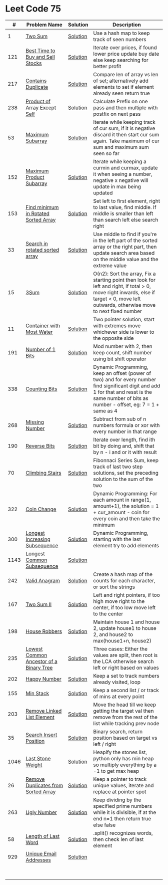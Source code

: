 # Leet Code 75


| #    | Problem Name                                                                                                             | Solution                                      | Description                                                                                                                                                                                      |
|------|--------------------------------------------------------------------------------------------------------------------------|-----------------------------------------------|--------------------------------------------------------------------------------------------------------------------------------------------------------------------------------------------------|
| 1    | [Two Sum](https://leetcode.com/problems/two-sum/)                                                                        | [Solution](two-sum.py)                        | Use a hash map to keep track of seen numbers                                                                                                                                                     |
| 121  | [Best Time to Buy and Sell Stocks](https://leetcode.com/problems/best-time-to-buy-and-sell-stock/)                       | [Solution](two-pointer.py)                    | Iterate over prices, if found lower price update buy date else keep searching for better profit                                                                                                  |
| 217  | [Contains Duplicate](https://leetcode.com/problems/contains-duplicate/)                                                  | [Solution](contains-duplicate.py)             | Compare len of array vs len of set; alternatively add elements to set if element already seen return true                                                                                        |
| 238  | [Product of Array Except Self](https://leetcode.com/problems/product-of-array-except-self/)                              | [Solution](product-of-array-except-self.py)   | Calculate Prefix on one pass and then multiple with postfix on next pass                                                                                                                         |
| 53   | [Maximum Subarray](https://leetcode.com/problems/maximum-subarray/)                                                      | [Solution](max-subarray.py)                   | Iterate while keeping track of cur sum, if it is negative discard it then start cur sum again. Take maximum of cur sum and maximum sum seen so far                                               |
| 152  | [Maximum Product Subarray](https://leetcode.com/problems/maximum-product-subarray/)                                      | [Solution](max-product-subarray.py)           | Iterate while keeping a curmin and curmax, update it when seeing a number, negative x negative will update in max being updated                                                                  |
| 153  | [Find minimum in Rotated Sorted Array](https://leetcode.com/problems/find-minimum-in-rotated-sorted-array/)              | [Solution](min-sorted-array.py)               | Set left to first element, right to last value, find middle. If middle is smaller than left than search left else search right                                                                   |
| 33   | [Search in rotated sorted array](https://leetcode.com/problems/search-in-rotated-sorted-array/)                          | [Solution](search-rotated-array.py)           | Use middle to find if you're in the left part of the sorted array or the right part, then update search area based on the middle value and the extreme value                                     |
| 15   | [3Sum](https://leetcode.com/problems/3sum/)                                                                              | [Solution](three-sum.py)                      | O(n2): Sort the array, Fix a starting point then look for left and right, if total > 0, move right inwards, else if target < 0, move left outwards, otherwise move to next fixed number          |
| 11   | [Container with Most Water](https://leetcode.com/problems/container-with-most-water/)                                    | [Solution](water-container.py)                | Two pointer solution, start with extremes move whichever side is lower to  the opposite side                                                                                                     |
| 191  | [Number of 1 Bits](https://leetcode.com/problems/number-of-1-bits/)                                                      | [Solution](hamming-weight.py)                 | Mod number with 2, then keep count, shift number using bit shift operator                                                                                                                        |
| 338  | [Counting Bits](https://leetcode.com/problems/counting-bits/)                                                            | [Solution](counting-bits.py)                  | Dynamic Programming, keep an offset (power of two) and for every number find significant digit and add 1 for that and resst is the same number of bits as number - offset, eg: 7 = 1 + same as 4 |
| 268  | [Missing Number](https://leetcode.com/problems/missing-number/)                                                          | [Solution](missing-number.py)                 | Subtract from sub of n numbers formula or xor with every number in that range                                                                                                                    |
| 190  | [Reverse Bits](https://leetcode.com/problems/reverse-bits/)                                                              | [Solution](reverse-bits.py)                   | Iterate over length, find ith bit by doing and, shift that by n - i and or it with result                                                                                                        |
| 70   | [Climbing Stairs](https://leetcode.com/problems/climbing-stairs/)                                                        | [Solution](climbing-stairs.py)                | Fibonnaci Series Sum, keep track of last two step solutions, set the preceding solution to the sum of the two                                                                                    |
| 322  | [Coin Change](https://leetcode.com/problems/coin-change/)                                                                | [Solution](coin-change.py)                    | Dynamic Programming: For each amount in range(1, amount+1), the solution = 1 + cur_amount - coin for every coin and then take the minimum                                                        |
| 300  | [Longest Increasing Subsequence](https://leetcode.com/problems/longest-increasing-subsequence/)                          | [Solution](longest-increasing-subsequence.py) | Dynamic Programming, starting with the last element try to add elements                                                                                                                          |
| 1143 | [Longest Common Subsequence](https://leetcode.com/problems/longest-common-subsequence/)                                  | [Solution](longest-common-subsequence.py)     |                                                                                                                                                                                                  |
| 242  | [Valid Anagram](https://leetcode.com/problems/valid-anagram/)                                                            | [Solution](valid-anagram.py)                  | Create a hash map of the counts for each character, or sort the strings                                                                                                                          |
| 167  | [Two Sum II](https://leetcode.com/problems/two-sum-ii-input-array-is-sorted/)                                            | [Solution](two-sum-ii.py)                     | Left and right pointers, if too high move right to the center, if too low move left to the center                                                                                                |
| 198  | [House Robbers](https://leetcode.com/problems/house-robber/)                                                             | [Solution](house-robbers.py)                  | Maintain house 1 and house 2, update house1 to house 2, and house2 to max(house1+n, house2)                                                                                                      |
| 235  | [Lowest Common Ancestor of a Binary Tree](https://leetcode.com/problems/lowest-common-ancestor-of-a-binary-search-tree/) | [Solution](lowest-common-ancestor-bst.py)     | Three cases: Either the values are split, then root is the LCA otherwise search left or right based on values                                                                                    |
| 202  | [Happy Number](https://leetcode.com/problems/happy-number/)                                                              | [Solution](happy-number.py)                   | Keep a set to track numbers already visited, loop                                                                                                                                                |
| 155  | [Min Stack](https://leetcode.com/problems/min-stack/)                                                                    | [Solution](min-stack.py)                      | Keep a second list / or track of mins at every point                                                                                                                                             |
| 203  | [Remove Linked List Element](https://leetcode.com/problems/remove-linked-list-elements/)                                 | [Solution](remove-element.py)                 | Move the head till we keep getting the target val then remove from the rest of the list while tracking prev node                                                                                 |
| 35   | [Search Insert Position](https://leetcode.com/problems/search-insert-position/)                                          | [Solution](search-insert-position.py)         | Binary search, return position based on target vs left / right                                                                                                                                   |
| 1046 | [Last Stone Weight](https://leetcode.com/problems/last-stone-weight/)                                                    | [Solution](last-stone-weight.py)              | Heapify the stones list, python only has min heap so multiply everything by a -1 to get max heap                                                                                                 |
| 26   | [Remove Duplicates from Sorted Array](https://leetcode.com/problems/remove-duplicates-from-sorted-array/)                | [Solution](remove-duplicates-array.py)        | Keep a pointer to track unique values, iterate and replace at pointer spot                                                                                                                       |
| 263  | [Ugly Number](https://leetcode.com/problems/ugly-number/)                                                                | [Solution](ugly-number.py)                    | Keep dividing by the specified prime numbers while it is divisible, if at the end n=1 then return true else false                                                                                |
| 58   | [Length of Last Word](https://leetcode.com/problems/length-of-last-word/)                                                | [Solution](len-last-word.py)                  | .split() recognizes words, then check len of last element                                                                                                                                        |
| 929  | [Unique Email Addresses](https://leetcode.com/problems/unique-email-addresses/)                                          | [Solution](unique-emails.py)                  |                                                                                                                                                                                                  |
|      |                                                                                                                          |                                               |                                                                                                                                                                                                  |
|      |                                                                                                                          |                                               |                                                                                                                                                                                                  |
|      |                                                                                                                          |                                               |                                                                                                                                                                                                  |
|      |                                                                                                                          |                                               |                                                                                                                                                                                                  |
|      |                                                                                                                          |                                               |                                                                                                                                                                                                  |
|      |                                                                                                                          |                                               |                                                                                                                                                                                                  |
|      |                                                                                                                          |                                               |                                                                                                                                                                                                  |
|      |                                                                                                                          |                                               |                                                                                                                                                                                                  |
